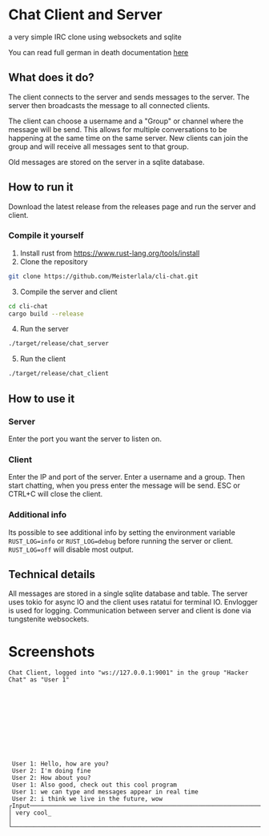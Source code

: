 # Chat Client and Server
a very simple IRC clone using websockets and sqlite

You can read full german in death documentation [here](doc/german/main.pdf)


## What does it do?
The client connects to the server and sends messages to the server. The server then broadcasts the message to all connected clients. 

The client can choose a username and a "Group" or channel where the message will be send. This allows for multiple conversations to be happening at the same time on the same server. New clients can join the group and will receive all messages sent to that group.

Old messages are stored on the server in a sqlite database. 

## How to run it

Download the latest release from the releases page and run the server and client.

### Compile it yourself

1. Install rust from https://www.rust-lang.org/tools/install
2. Clone the repository
```bash
git clone https://github.com/Meisterlala/cli-chat.git
```
3. Compile the server and client
```bash
cd cli-chat
cargo build --release
```
4. Run the server
```bash
./target/release/chat_server
```
5. Run the client
```bash
./target/release/chat_client
```

## How to use it

### Server
Enter the port you want the server to listen on. 

### Client
Enter the IP and port of the server. Enter a username and a group. Then start chatting, when you press enter the message will be send. ESC or CTRL+C will close the client.

### Additional info
Its possible to see additional info by setting the environment variable `RUST_LOG=info` or `RUST_LOG=debug` before running the server or client. `RUST_LOG=off` will disable most output.


## Technical details
All messages are stored in a single sqlite database and table. The server uses tokio for async IO and the client uses ratatui for terminal IO. Envlogger is used for logging. Communication between server and client is done via tungstenite websockets.


# Screenshots
```
Chat Client, logged into "ws://127.0.0.1:9001" in the group "Hacker Chat" as "User 1"











 User 1: Hello, how are you?
 User 2: I'm doing fine
 User 2: How about you?
 User 1: Also good, check out this cool program
 User 1: we can type and messages appear in real time
 User 2: i think we live in the future, wow
┌Input───────────────────────────────────────────────────────────────────────────────────┐
│ very cool_                                                                             │
└────────────────────────────────────────────────────────────────────────────────────────┘
```
